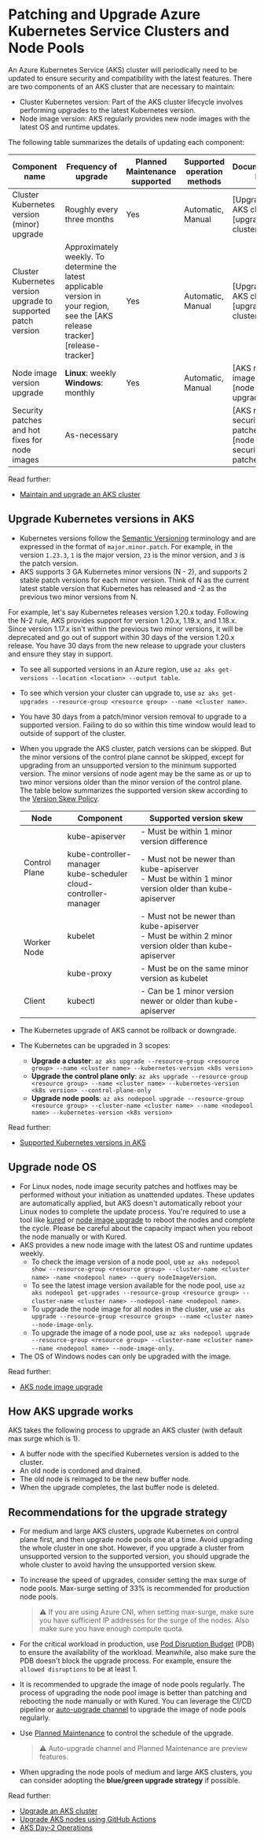 # Patching and Upgrade Azure Kubernetes Service Clusters and Node Pools
An Azure Kubernetes Service (AKS) cluster will periodically need to be updated to ensure security and compatibility with the latest features. There are two components of an AKS cluster that are necessary to maintain:
  - Cluster Kubernetes version:  Part of the AKS cluster lifecycle involves performing upgrades to the latest Kubernetes version. 
  - Node image version: AKS regularly provides new node images with the latest OS and runtime updates.


The following table summarizes the details of updating each component:

|Component name|Frequency of upgrade|Planned Maintenance supported|Supported operation methods|Documentation link|
|--|--|--|--|--|
|Cluster Kubernetes version (minor) upgrade|Roughly every three months|Yes| Automatic, Manual|[Upgrade an AKS cluster][upgrade-cluster]|
|Cluster Kubernetes version upgrade to supported patch version|Approximately weekly. To determine the latest applicable version in your region, see the [AKS release tracker][release-tracker]|Yes|Automatic, Manual|[Upgrade an AKS cluster][upgrade-cluster]|
|Node image version upgrade|**Linux**: weekly<br>**Windows**: monthly|Yes|Automatic, Manual|[AKS node image upgrade][node-image-upgrade]|
|Security patches and hot fixes for node images|As-necessary|||[AKS node security patches][node-security-patches]|




  

Read further:
- [Maintain and upgrade an AKS cluster](https://learn.microsoft.com/en-us/azure/aks/upgrade)

## Upgrade Kubernetes versions in AKS

- Kubernetes versions follow the [Semantic Versioning](https://semver.org/) terminology and are expressed in the format of `major.minor.patch`. For example, in the version `1.23.3`, `1` is the major version, `23` is the minor version, and `3` is the patch version.
- AKS supports 3 GA Kubernetes minor versions (N - 2), and supports 2 stable patch versions for each minor version. Think of N as the current latest stable version that Kubernetes has released and -2 as the previous two minor versions from N.

For example, let's say Kubernetes releases version 1.20.x today. Following the N-2 rule, AKS provides support for version 1.20.x, 1.19.x, and 1.18.x. Since version 1.17.x isn't within the previous two minor versions, it will be deprecated and go out of support within 30 days of the version 1.20.x release. You have 30 days from the new release to upgrade your clusters and ensure they stay in support.

  - To see all supported versions in an Azure region, use `az aks get-versions --location <location> --output table`.
  - To see which version your cluster can upgrade to, use `az aks get-upgrades --resource-group <resource group> --name <cluster name>`.
- You have 30 days from a patch/minor version removal to upgrade to a supported version. Failing to do so within this time window would lead to outside of support of the cluster.
- When you upgrade the AKS cluster, patch versions can be skipped. But the minor versions of the control plane cannot be skipped, except for upgrading from an unsupported version to the minimum supported version. The minor versions of node agent may be the same as or up to two minor versions older than the minor version of the control plane. The table below summarizes the supported version skew according to the [Version Skew Policy](https://kubernetes.io/releases/version-skew-policy/).

    <table>
    <thead>
      <tr>
        <th>Node</th>
        <th>Component</th>
        <th>Supported version skew</th>
      </tr>
    </thead>
    <tbody>
      <tr>
        <td rowspan="2">Control Plane</td>
        <td>kube-apiserver</td>
        <td>- Must be within 1 minor version difference</td>
      </tr>
      <tr>
        <td>kube-controller-manager<br>kube-scheduler<br>cloud-controller-manager</td>
        <td>- Must not be newer than kube-apiserver<br>- Must be within 1 minor version older than kube-apiserver</td>
      </tr>
      <tr>
        <td rowspan="2">Worker Node</td>
        <td>kubelet</td>
        <td>- Must not be newer than kube-apiserver<br>- Must be within 2 minor version older than kube-apiserver</td>
      </tr>
      <tr>
        <td>kube-proxy</td>
        <td>- Must be on the same minor version as kubelet</td>
      </tr>
      <tr>
        <td>Client</td>
        <td>kubectl</td>
        <td>- Can be 1 minor version newer or older than kube-apiserver</td>
      </tr>
    </tbody>
    </table>

- The Kubernetes upgrade of AKS cannot be rollback or downgrade.
- The Kubernetes can be upgraded in 3 scopes:
  - **Upgrade a cluster**: `az aks upgrade --resource-group <resource group> --name <cluster name> --kubernetes-version <k8s version>`
  - **Upgrade the control plane only**: `az aks upgrade --resource-group <resource group> --name <cluster name> --kubernetes-version <k8s version> --control-plane-only`
  - **Upgrade node pools**: `az aks nodepool upgrade --resource-group <resource group> --cluster-name <cluster name> --name <nodepool name> --kubernetes-version <k8s version>`

Read further:

- [Supported Kubernetes versions in AKS](https://docs.microsoft.com/azure/aks/supported-kubernetes-versions)

## Upgrade node OS

- For Linux nodes, node image security patches and hotfixes may be performed without your initiation as unattended updates. These updates are automatically applied, but AKS doesn't automatically reboot your Linux nodes to complete the update process. You're required to use a tool like [kured](https://github.com/weaveworks/kured) or [node image upgrade](https://learn.microsoft.com/en-us/azure/aks/node-image-upgrade) to reboot the nodes and complete the cycle. Please be careful about the capacity impact when you reboot the node manually or with Kured.
- AKS provides a new node image with the latest OS and runtime updates weekly.
  - To check the image version of a node pool, use `az aks nodepool show --resource-group <resource group> --cluster-name <cluster name> -name <nodepool name> --query nodeImageVersion`.
  - To see the latest image version available for the node pool, use `az aks nodepool get-upgrades --resource-group <resource group> --cluster-name <cluster name> --nodepool-name <nodepool name>`.
  - To upgrade the node image for all nodes in the cluster, use `az aks upgrade --resource-group <resource group> --name <cluster name> --node-image-only`.
  - To upgrade the image of a node pool, use `az aks nodepool upgrade --resource-group <resource group> --cluster-name <cluster name> --name <nodepool name> --node-image-only`.
- The OS of Windows nodes can only be upgraded with the image.

Read further:

- [AKS node image upgrade](https://docs.microsoft.com/azure/aks/node-image-upgrade)

## How AKS upgrade works

AKS takes the following process to upgrade an AKS cluster (with default max surge which is 1).

- A buffer node with the specified Kubernetes version is added to the cluster.
- An old node is cordoned and drained.
- The old node is reimaged to be the new buffer node.
- When the upgrade completes, the last buffer node is deleted.

## Recommendations for the upgrade strategy

- For medium and large AKS clusters, upgrade Kubernetes on control plane first, and then upgrade node pools one at a time. Avoid upgrading the whole cluster in one shot. However, if you upgrade a cluster from unsupported version to the supported version, you should upgrade the whole cluster to avoid having the unsupported version skew.
- To increase the speed of upgrades, consider setting the max surge of node pools. Max-surge setting of 33% is recommended for production node pools.

  > ⚠️
  > If you are using Azure CNI, when setting max-surge, make sure you have sufficient IP addresses for the surge of the nodes. Also make sure you have enough compute quota.

- For the critical workload in production, use [Pod Disruption Budget](https://kubernetes.io/docs/tasks/run-application/configure-pdb/) (PDB) to ensure the availability of the workload. Meanwhile, also make sure the PDB doesn't block the upgrade process. For example, ensure the `allowed disruptions` to be at least 1.
- It is recommended to upgrade the image of node pools regularly. The process of upgrading the node pool image is better than patching and rebooting the node manually or with Kured. You can leverage the CI/CD pipeline or [auto-upgrade channel](https://docs.microsoft.com/azure/aks/upgrade-cluster#set-auto-upgrade-channel) to upgrade the image of node pools regularly.
- Use [Planned Maintenance](https://docs.microsoft.com/azure/aks/planned-maintenance) to control the schedule of the upgrade.
  
  > ⚠️
  > Auto-upgrade channel and Planned Maintenance are preview features.

- When upgrading the node pools of medium and large AKS clusters, you can consider adopting the **blue/green upgrade strategy** if possible.


Read further:

- [Upgrade an AKS cluster](https://docs.microsoft.com/azure/aks/upgrade-cluster)
- [Upgrade AKS nodes using GitHub Actions](https://docs.microsoft.com/azure/aks/node-upgrade-github-actions)
- [AKS Day-2 Operations](https://docs.microsoft.com/azure/architecture/operator-guides/aks/aks-upgrade-practices)
